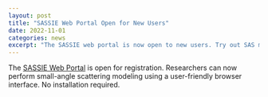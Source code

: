 ```yaml
---
layout: post
title: "SASSIE Web Portal Open for New Users"
date: 2022-11-01
categories: news
excerpt: "The SASSIE web portal is now open to new users. Try out SAS modeling in your browser."
---
```


The [SASSIE Web Portal](https://sassie-web.chem.utk.edu) is open for registration. Researchers can now perform small-angle scattering modeling using a user-friendly browser interface. No installation required.
